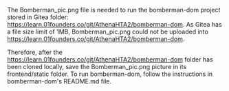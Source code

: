 The Bomberman_pic.png file is needed to run the bomberman-dom project stored in Gitea folder: https://learn.01founders.co/git/AthenaHTA2/bomberman-dom.
As Gitea has a file size limit of 1MB, Bomberman_pic.png could not be uploaded into https://learn.01founders.co/git/AthenaHTA2/bomberman-dom.

Therefore, after the https://learn.01founders.co/git/AthenaHTA2/bomberman-dom folder has been cloned locally, save the Bomberman_pic.png picture in its frontend/static folder.
To run bomberman-dom, follow the instructions in bomberman-dom's README.md file.
